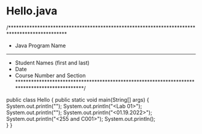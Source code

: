 # Hello.java
/**********************************************************************************************
* Java Program Name
**********************************************************************************************
* Student Names (first and last)
* Date
* Course Number and Section
**********************************************************************************************/

public class Hello {
	public static void main(String[] args) {
	System.out.println("<Harlean Bajwa>");
	System.out.println("<Lab 01>");
	System.out.println("<Introduction to the Course for Mac>");
	System.out.println("<01.19.2022>");
	System.out.println("<255 and C001>");
	System.out.println();	
	}
}
